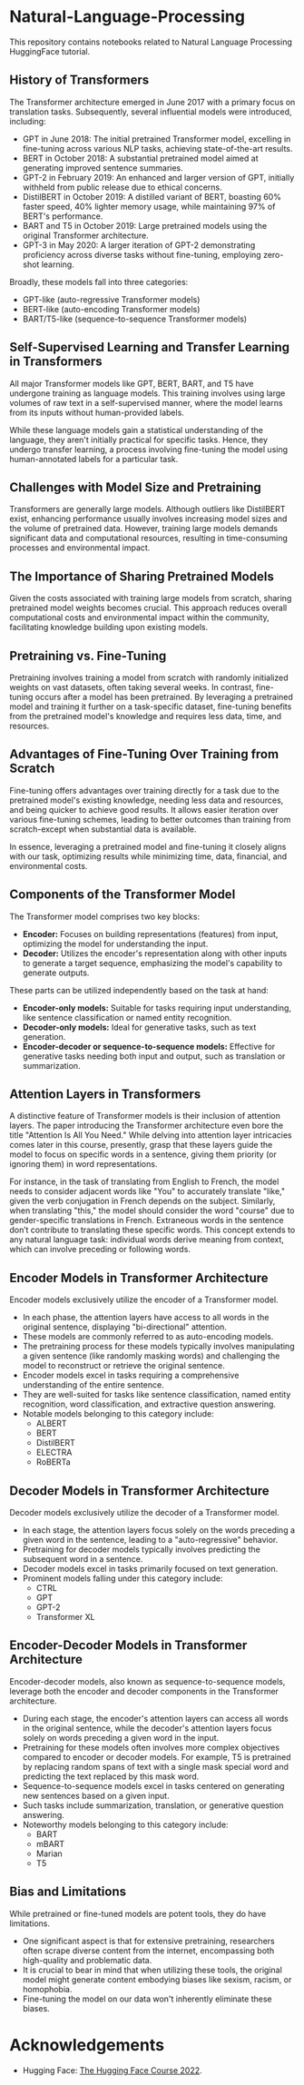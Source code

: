 # Natural-Language-Processing
This repository contains notebooks related to Natural Language Processing HuggingFace tutorial.

## History of Transformers
The Transformer architecture emerged in June 2017 with a primary focus on translation tasks. Subsequently, several influential models were introduced, including:

- GPT in June 2018: The initial pretrained Transformer model, excelling in fine-tuning across various NLP tasks, achieving state-of-the-art results.
- BERT in October 2018: A substantial pretrained model aimed at generating improved sentence summaries.
- GPT-2 in February 2019: An enhanced and larger version of GPT, initially withheld from public release due to ethical concerns.
- DistilBERT in October 2019: A distilled variant of BERT, boasting 60% faster speed, 40% lighter memory usage, while maintaining 97% of BERT's performance.
- BART and T5 in October 2019: Large pretrained models using the original Transformer architecture.
- GPT-3 in May 2020: A larger iteration of GPT-2 demonstrating proficiency across diverse tasks without fine-tuning, employing zero-shot learning.

Broadly, these models fall into three categories: 
- GPT-like (auto-regressive Transformer models)
- BERT-like (auto-encoding Transformer models)
- BART/T5-like (sequence-to-sequence Transformer models)

## Self-Supervised Learning and Transfer Learning in Transformers

All major Transformer models like GPT, BERT, BART, and T5 have undergone training as language models. This training involves using large volumes of raw text in a self-supervised manner, where the model learns from its inputs without human-provided labels.

While these language models gain a statistical understanding of the language, they aren't initially practical for specific tasks. Hence, they undergo transfer learning, a process involving fine-tuning the model using human-annotated labels for a particular task.

## Challenges with Model Size and Pretraining

Transformers are generally large models. Although outliers like DistilBERT exist, enhancing performance usually involves increasing model sizes and the volume of pretrained data. However, training large models demands significant data and computational resources, resulting in time-consuming processes and environmental impact.

## The Importance of Sharing Pretrained Models

Given the costs associated with training large models from scratch, sharing pretrained model weights becomes crucial. This approach reduces overall computational costs and environmental impact within the community, facilitating knowledge building upon existing models.

## Pretraining vs. Fine-Tuning

Pretraining involves training a model from scratch with randomly initialized weights on vast datasets, often taking several weeks. In contrast, fine-tuning occurs after a model has been pretrained. By leveraging a pretrained model and training it further on a task-specific dataset, fine-tuning benefits from the pretrained model's knowledge and requires less data, time, and resources.

## Advantages of Fine-Tuning Over Training from Scratch

Fine-tuning offers advantages over training directly for a task due to the pretrained model's existing knowledge, needing less data and resources, and being quicker to achieve good results. It allows easier iteration over various fine-tuning schemes, leading to better outcomes than training from scratch-except when substantial data is available.

In essence, leveraging a pretrained model and fine-tuning it closely aligns with our task, optimizing results while minimizing time, data, financial, and environmental costs.

## Components of the Transformer Model

The Transformer model comprises two key blocks:

- **Encoder:** Focuses on building representations (features) from input, optimizing the model for understanding the input.
- **Decoder:** Utilizes the encoder's representation along with other inputs to generate a target sequence, emphasizing the model's capability to generate outputs.

These parts can be utilized independently based on the task at hand:

- **Encoder-only models:** Suitable for tasks requiring input understanding, like sentence classification or named entity recognition.
- **Decoder-only models:** Ideal for generative tasks, such as text generation.
- **Encoder-decoder or sequence-to-sequence models:** Effective for generative tasks needing both input and output, such as translation or summarization.

## Attention Layers in Transformers

A distinctive feature of Transformer models is their inclusion of attention layers. The paper introducing the Transformer architecture even bore the title "Attention Is All You Need." While delving into attention layer intricacies comes later in this course, presently, grasp that these layers guide the model to focus on specific words in a sentence, giving them priority (or ignoring them) in word representations.

For instance, in the task of translating from English to French, the model needs to consider adjacent words like "You" to accurately translate "like," given the verb conjugation in French depends on the subject. Similarly, when translating "this," the model should consider the word "course" due to gender-specific translations in French. Extraneous words in the sentence don’t contribute to translating these specific words. This concept extends to any natural language task: individual words derive meaning from context, which can involve preceding or following words.

## Encoder Models in Transformer Architecture

Encoder models exclusively utilize the encoder of a Transformer model. 
- In each phase, the attention layers have access to all words in the original sentence, displaying "bi-directional" attention.
- These models are commonly referred to as auto-encoding models.
- The pretraining process for these models typically involves manipulating a given sentence (like randomly masking words) and challenging the model to reconstruct or retrieve the original sentence.
- Encoder models excel in tasks requiring a comprehensive understanding of the entire sentence.
- They are well-suited for tasks like sentence classification, named entity recognition, word classification, and extractive question answering.
- Notable models belonging to this category include:
  - ALBERT
  - BERT
  - DistilBERT
  - ELECTRA
  - RoBERTa

## Decoder Models in Transformer Architecture

Decoder models exclusively utilize the decoder of a Transformer model. 
- In each stage, the attention layers focus solely on the words preceding a given word in the sentence, leading to a "auto-regressive" behavior.
- Pretraining for decoder models typically involves predicting the subsequent word in a sentence.
- Decoder models excel in tasks primarily focused on text generation.
- Prominent models falling under this category include:
  - CTRL
  - GPT
  - GPT-2
  - Transformer XL

## Encoder-Decoder Models in Transformer Architecture

Encoder-decoder models, also known as sequence-to-sequence models, leverage both the encoder and decoder components in the Transformer architecture. 
- During each stage, the encoder's attention layers can access all words in the original sentence, while the decoder's attention layers focus solely on words preceding a given word in the input.
- Pretraining for these models often involves more complex objectives compared to encoder or decoder models. For example, T5 is pretrained by replacing random spans of text with a single mask special word and predicting the text replaced by this mask word.
- Sequence-to-sequence models excel in tasks centered on generating new sentences based on a given input.
- Such tasks include summarization, translation, or generative question answering.
- Noteworthy models belonging to this category include:
  - BART
  - mBART
  - Marian
  - T5

## Bias and Limitations

While pretrained or fine-tuned models are potent tools, they do have limitations. 
- One significant aspect is that for extensive pretraining, researchers often scrape diverse content from the internet, encompassing both high-quality and problematic data.
- It is crucial to bear in mind that when utilizing these tools, the original model might generate content embodying biases like sexism, racism, or homophobia.
- Fine-tuning the model on our data won't inherently eliminate these biases.


# Acknowledgements
- Hugging Face: [The Hugging Face Course 2022](https://huggingface.co/learn/nlp-course).

